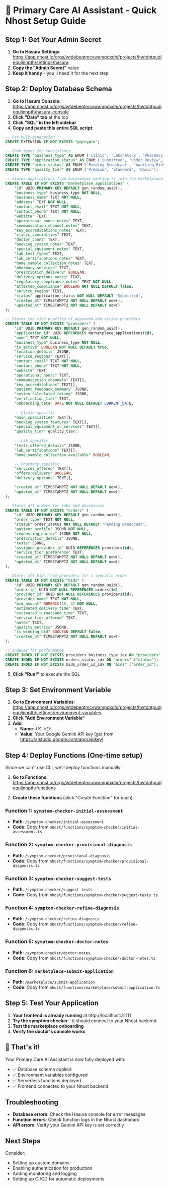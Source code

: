 # 🚀 Primary Care AI Assistant - Quick Nhost Setup Guide

## Step 1: Get Your Admin Secret

1. **Go to Hasura Settings**: https://app.nhost.io/orgs/wtdebeqtmcvwampdxdhi/projects/hwtdntpudjequljnnpth/settings/hasura
2. **Copy the "Admin Secret"** value
3. **Keep it handy** - you'll need it for the next step

## Step 2: Deploy Database Schema

1. **Go to Hasura Console**: https://app.nhost.io/orgs/wtdebeqtmcvwampdxdhi/projects/hwtdntpudjequljnnpth/hasura-console
2. **Click "Data" tab** at the top
3. **Click "SQL" in the left sidebar**
4. **Copy and paste this entire SQL script**:

```sql
-- For UUID generation
CREATE EXTENSION IF NOT EXISTS "pgcrypto";

-- Enum types for consistency
CREATE TYPE "business_type" AS ENUM ('Clinic', 'Laboratory', 'Pharmacy');
CREATE TYPE "application_status" AS ENUM ('Submitted', 'Under Review', 'Approved', 'Rejected');
CREATE TYPE "order_status" AS ENUM ('Pending Broadcast', 'Awaiting Bids', 'Bids Received', 'Assigned', 'In Progress', 'Out for Delivery', 'Ready for Pickup', 'Completed', 'Cancelled');
CREATE TYPE "quality_tier" AS ENUM ('Premium', 'Standard', 'Basic');

-- Stores applications from businesses wanting to join the marketplace
CREATE TABLE IF NOT EXISTS "marketplace_applications" (
    "id" UUID PRIMARY KEY DEFAULT gen_random_uuid(),
    "business_type" business_type NOT NULL,
    "business_name" TEXT NOT NULL,
    "address" TEXT NOT NULL,
    "contact_email" TEXT NOT NULL,
    "contact_phone" TEXT NOT NULL,
    "website" TEXT,
    "operational_hours_notes" TEXT,
    "communication_channel_notes" TEXT,
    "key_accreditations_notes" TEXT,
    "clinic_specialties" TEXT,
    "doctor_count" TEXT,
    "booking_system_notes" TEXT,
    "special_equipment_notes" TEXT,
    "lab_test_types" TEXT,
    "lab_certifications_notes" TEXT,
    "home_sample_collection_notes" TEXT,
    "pharmacy_services" TEXT,
    "prescription_delivery" BOOLEAN,
    "delivery_options_notes" TEXT,
    "regulatory_compliance_notes" TEXT NOT NULL,
    "attested_compliance" BOOLEAN NOT NULL DEFAULT false,
    "service_region" TEXT,
    "status" application_status NOT NULL DEFAULT 'Submitted',
    "created_at" TIMESTAMPTZ NOT NULL DEFAULT now(),
    "updated_at" TIMESTAMPTZ NOT NULL DEFAULT now()
);

-- Stores the rich profiles of approved and active providers
CREATE TABLE IF NOT EXISTS "providers" (
    "id" UUID PRIMARY KEY DEFAULT gen_random_uuid(),
    "application_id" UUID REFERENCES marketplace_applications(id),
    "name" TEXT NOT NULL,
    "business_type" business_type NOT NULL,
    "is_active" BOOLEAN NOT NULL DEFAULT true,
    "location_details" JSONB,
    "service_regions" TEXT[],
    "contact_email" TEXT NOT NULL,
    "contact_phone" TEXT NOT NULL,
    "website" TEXT,
    "operational_hours" TEXT,
    "communication_channels" TEXT[],
    "key_accreditations" TEXT[],
    "patient_feedback_summary" JSONB,
    "system_calculated_rating" JSONB,
    "verification_tier" TEXT,
    "onboarding_date" DATE NOT NULL DEFAULT CURRENT_DATE,
    
    -- Clinic specific
    "main_specialties" TEXT[],
    "booking_system_features" TEXT[],
    "special_equipment_or_services" TEXT[],
    "quality_tier" quality_tier,
    
    -- Lab specific
    "tests_offered_details" JSONB,
    "lab_certifications" TEXT[],
    "home_sample_collection_available" BOOLEAN,

    -- Pharmacy specific
    "services_offered" TEXT[],
    "offers_delivery" BOOLEAN,
    "delivery_options" TEXT[],

    "created_at" TIMESTAMPTZ NOT NULL DEFAULT now(),
    "updated_at" TIMESTAMPTZ NOT NULL DEFAULT now()
);

-- Stores all orders for labs and pharmacies
CREATE TABLE IF NOT EXISTS "orders" (
    "id" UUID PRIMARY KEY DEFAULT gen_random_uuid(),
    "order_type" TEXT NOT NULL,
    "status" order_status NOT NULL DEFAULT 'Pending Broadcast',
    "patient_profile" JSONB NOT NULL,
    "requesting_doctor" JSONB NOT NULL,
    "prescription_details" JSONB,
    "tests" JSONB,
    "assigned_provider_id" UUID REFERENCES providers(id),
    "service_tier_preference" TEXT,
    "created_at" TIMESTAMPTZ NOT NULL DEFAULT now(),
    "updated_at" TIMESTAMPTZ NOT NULL DEFAULT now()
);

-- Stores all bids from providers for a specific order
CREATE TABLE IF NOT EXISTS "bids" (
    "id" UUID PRIMARY KEY DEFAULT gen_random_uuid(),
    "order_id" UUID NOT NULL REFERENCES orders(id),
    "provider_id" UUID NOT NULL REFERENCES providers(id),
    "provider_name" TEXT NOT NULL,
    "bid_amount" NUMERIC(10, 2) NOT NULL,
    "estimated_delivery_time" TEXT,
    "estimated_turnaround_time" TEXT,
    "service_tier_offered" TEXT,
    "notes" TEXT,
    "quality_metrics" JSONB,
    "is_winning_bid" BOOLEAN DEFAULT false,
    "created_at" TIMESTAMPTZ NOT NULL DEFAULT now()
);

-- Indexes for performance
CREATE INDEX IF NOT EXISTS providers_business_type_idx ON "providers" ("business_type");
CREATE INDEX IF NOT EXISTS orders_status_idx ON "orders" ("status");
CREATE INDEX IF NOT EXISTS bids_order_id_idx ON "bids" ("order_id");
```

5. **Click "Run!"** to execute the SQL

## Step 3: Set Environment Variable

1. **Go to Environment Variables**: https://app.nhost.io/orgs/wtdebeqtmcvwampdxdhi/projects/hwtdntpudjequljnnpth/settings/environment-variables
2. **Click "Add Environment Variable"**
3. **Add**:
   - **Name**: `API_KEY`
   - **Value**: Your Google Gemini API key (get from https://aistudio.google.com/app/apikey)

## Step 4: Deploy Functions (One-time setup)

Since we can't use CLI, we'll deploy functions manually:

1. **Go to Functions**: https://app.nhost.io/orgs/wtdebeqtmcvwampdxdhi/projects/hwtdntpudjequljnnpth/functions

2. **Create these functions** (click "Create Function" for each):

### Function 1: `symptom-checker-initial-assessment`
- **Path**: `/symptom-checker/initial-assessment`
- **Code**: Copy from `nhost/functions/symptom-checker/initial-assessment.ts`

### Function 2: `symptom-checker-provisional-diagnosis` 
- **Path**: `/symptom-checker/provisional-diagnosis`
- **Code**: Copy from `nhost/functions/symptom-checker/provisional-diagnosis.ts`

### Function 3: `symptom-checker-suggest-tests`
- **Path**: `/symptom-checker/suggest-tests` 
- **Code**: Copy from `nhost/functions/symptom-checker/suggest-tests.ts`

### Function 4: `symptom-checker-refine-diagnosis`
- **Path**: `/symptom-checker/refine-diagnosis`
- **Code**: Copy from `nhost/functions/symptom-checker/refine-diagnosis.ts`

### Function 5: `symptom-checker-doctor-notes`
- **Path**: `/symptom-checker/doctor-notes`
- **Code**: Copy from `nhost/functions/symptom-checker/doctor-notes.ts`

### Function 6: `marketplace-submit-application`
- **Path**: `/marketplace/submit-application`
- **Code**: Copy from `nhost/functions/marketplace/submit-application.ts`

## Step 5: Test Your Application

1. **Your frontend is already running** at http://localhost:31111
2. **Try the symptom checker** - it should connect to your Nhost backend
3. **Test the marketplace onboarding** 
4. **Verify the doctor's console works**

## 🎉 That's it!

Your Primary Care AI Assistant is now fully deployed with:
- ✅ Database schema applied
- ✅ Environment variables configured  
- ✅ Serverless functions deployed
- ✅ Frontend connected to your Nhost backend

## Troubleshooting

- **Database errors**: Check the Hasura console for error messages
- **Function errors**: Check function logs in the Nhost dashboard
- **API errors**: Verify your Gemini API key is set correctly

## Next Steps

Consider:
- Setting up custom domains
- Enabling authentication for production
- Adding monitoring and logging
- Setting up CI/CD for automatic deployments
